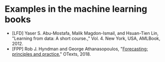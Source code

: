 # Examples in the machine learning books

- [LFD] Yaser S. Abu-Mostafa, Malik Magdon-Ismail, and Hsuan-Tien Lin, "Learning from data: A short course.," Vol. 4. New York, USA, AMLBook, 2012.
- [FPP] Rob J. Hyndman and George Athanasopoulos, "[Forecasting: principles and practice.](https://otexts.com/fpp2/)" OTexts, 2018.
